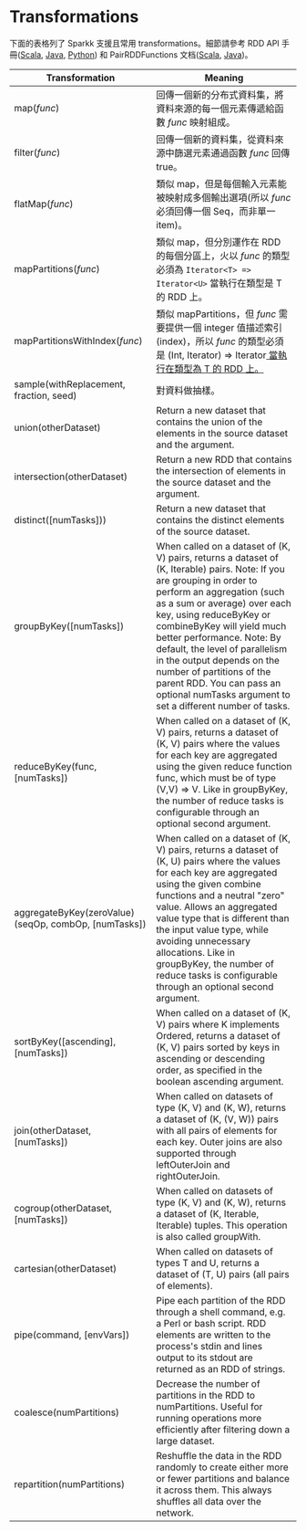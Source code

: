 # Transformations

下面的表格列了 Sparkk 支援且常用 transformations。細節請參考 RDD API 手冊([Scala](https://spark.apache.org/docs/latest/api/scala/index.html#org.apache.spark.rdd.RDD), [Java](https://spark.apache.org/docs/latest/api/java/index.html?org/apache/spark/api/java/JavaRDD.html), [Python](https://spark.apache.org/docs/latest/api/python/pyspark.rdd.RDD-class.html)) 和 PairRDDFunctions 文档([Scala](https://spark.apache.org/docs/latest/api/scala/index.html#org.apache.spark.rdd.PairRDDFunctions), [Java](https://spark.apache.org/docs/latest/api/java/index.html?org/apache/spark/api/java/JavaPairRDD.html))。 

Transformation | Meaning
--- | ---
map(_func_) | 回傳一個新的分布式資料集，將資料來源的每一個元素傳遞給函數 _func_ 映射組成。
filter(_func_) | 回傳一個新的資料集，從資料來源中篩選元素通過函數 _func_ 回傳 true。
flatMap(_func_) | 類似 map，但是每個輸入元素能被映射成多個輸出選項(所以 _func_ 必須回傳一個 Seq，而非單一 item)。
mapPartitions(_func_) | 類似 map，但分別運作在 RDD 的每個分區上，火以 _func_ 的類型必須為 `Iterator<T> => Iterator<U>` 當執行在類型是 T 的 RDD 上。
mapPartitionsWithIndex(_func_) | 類似 mapPartitions，但 _func_ 需要提供一個 integer 值描述索引(index)，所以 _func_ 的類型必須是 (Int, Iterator<T>) => Iterator<U> 當執行在類型為 T 的 RDD 上。
sample(withReplacement, fraction, seed) | 對資料做抽樣。
union(otherDataset) | Return a new dataset that contains the union of the elements in the source dataset and the argument.
intersection(otherDataset) | Return a new RDD that contains the intersection of elements in the source dataset and the argument.
distinct([numTasks])) | Return a new dataset that contains the distinct elements of the source dataset.
groupByKey([numTasks]) | When called on a dataset of (K, V) pairs, returns a dataset of (K, Iterable<V>) pairs. Note: If you are grouping in order to perform an aggregation (such as a sum or average) over each key, using reduceByKey or combineByKey will yield much better performance. Note: By default, the level of parallelism in the output depends on the number of partitions of the parent RDD. You can pass an optional numTasks argument to set a different number of tasks.
reduceByKey(func, [numTasks]) | When called on a dataset of (K, V) pairs, returns a dataset of (K, V) pairs where the values for each key are aggregated using the given reduce function func, which must be of type (V,V) => V. Like in groupByKey, the number of reduce tasks is configurable through an optional second argument.
aggregateByKey(zeroValue)(seqOp, combOp, [numTasks]) | When called on a dataset of (K, V) pairs, returns a dataset of (K, U) pairs where the values for each key are aggregated using the given combine functions and a neutral "zero" value. Allows an aggregated value type that is different than the input value type, while avoiding unnecessary allocations. Like in groupByKey, the number of reduce tasks is configurable through an optional second argument.
sortByKey([ascending], [numTasks]) | When called on a dataset of (K, V) pairs where K implements Ordered, returns a dataset of (K, V) pairs sorted by keys in ascending or descending order, as specified in the boolean ascending argument.
join(otherDataset, [numTasks]) | When called on datasets of type (K, V) and (K, W), returns a dataset of (K, (V, W)) pairs with all pairs of elements for each key. Outer joins are also supported through leftOuterJoin and rightOuterJoin.
cogroup(otherDataset, [numTasks]) | When called on datasets of type (K, V) and (K, W), returns a dataset of (K, Iterable<V>, Iterable<W>) tuples. This operation is also called groupWith.
cartesian(otherDataset) | When called on datasets of types T and U, returns a dataset of (T, U) pairs (all pairs of elements).
pipe(command, [envVars]) | Pipe each partition of the RDD through a shell command, e.g. a Perl or bash script. RDD elements are written to the process's stdin and lines output to its stdout are returned as an RDD of strings.
coalesce(numPartitions) | Decrease the number of partitions in the RDD to numPartitions. Useful for running operations more efficiently after filtering down a large dataset.
repartition(numPartitions) | Reshuffle the data in the RDD randomly to create either more or fewer partitions and balance it across them. This always shuffles all data over the network.
